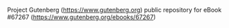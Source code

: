 Project Gutenberg (https://www.gutenberg.org) public repository for
eBook #67267 (https://www.gutenberg.org/ebooks/67267)

